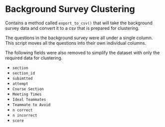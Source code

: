 # Background Survey Clustering

Contains a method called `export_to_csv()` that will take the background survey data and convert it to a csv that is
prepared for clustering. 

The questions in the background survey were all under a single column. This script moves all
the questions into their own individual columns.

The following fields were also removed to simplify the dataset with only the required data for clustering.

- `section`
- `section_id`
- `subimtted`
- `attempt`
- `Course Section`
- `Meeting Times`
- `Ideal Teammates`
- `Teammate to Avoid`
- `n correct`
- `n incorrect`
- `score`